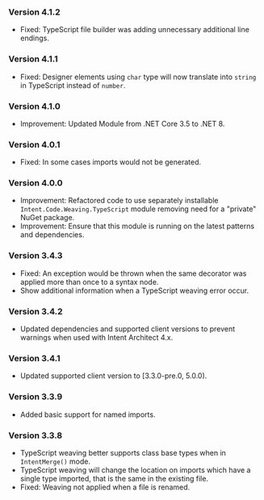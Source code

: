 ### Version 4.1.2

- Fixed: TypeScript file builder was adding unnecessary additional line endings.

### Version 4.1.1

- Fixed: Designer elements using `char` type will now translate into `string` in TypeScript instead of `number`.

### Version 4.1.0

- Improvement: Updated Module from .NET Core 3.5 to .NET 8.

### Version 4.0.1

- Fixed: In some cases imports would not be generated.

### Version 4.0.0

- Improvement: Refactored code to use separately installable `Intent.Code.Weaving.TypeScript` module removing need for a "private" NuGet package.
- Improvement: Ensure that this module is running on the latest patterns and dependencies.
 
### Version 3.4.3

- Fixed: An exception would be thrown when the same decorator was applied more than once to a syntax node.
- Show additional information when a TypeScript weaving error occur.

### Version 3.4.2

- Updated dependencies and supported client versions to prevent warnings when used with Intent Architect 4.x.

### Version 3.4.1

- Updated supported client version to [3.3.0-pre.0, 5.0.0).

### Version 3.3.9

- Added basic support for named imports.

### Version 3.3.8

- TypeScript weaving better supports class base types when in `IntentMerge()` mode.
- TypeScript weaving will change the location on imports which have a single type imported, that is the same in the existing file.
- Fixed: Weaving not applied when a file is renamed.